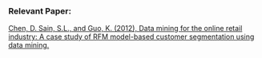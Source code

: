 ### Relevant Paper:
[Chen, D. Sain, S.L., and Guo, K. (2012),
		Data mining for the online retail industry: A case study of
		RFM model-based customer segmentation using data mining.](https://link.springer.com/article/10.1057/dbm.2012.17)
